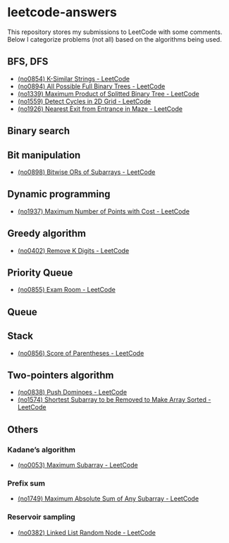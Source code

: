 # leetcode-answers

This repository stores my submissions to LeetCode with some comments.  
Below I categorize problems (not all) based on the algorithms being used.  

## BFS, DFS
- [(no0854) K-Similar Strings - LeetCode](https://leetcode.com/problems/k-similar-strings/)
- [(no0894) All Possible Full Binary Trees - LeetCode](https://leetcode.com/problems/all-possible-full-binary-trees/)
- [(no1339) Maximum Product of Splitted Binary Tree - LeetCode](https://leetcode.com/problems/maximum-product-of-splitted-binary-tree/)
- [(no1559) Detect Cycles in 2D Grid - LeetCode](https://leetcode.com/problems/detect-cycles-in-2d-grid/)
- [(no1926) Nearest Exit from Entrance in Maze - LeetCode](https://leetcode.com/problems/nearest-exit-from-entrance-in-maze/)

## Binary search

## Bit manipulation
- [(no0898) Bitwise ORs of Subarrays - LeetCode](https://leetcode.com/problems/bitwise-ors-of-subarrays/)

## Dynamic programming
- [(no1937) Maximum Number of Points with Cost - LeetCode](https://leetcode.com/problems/maximum-number-of-points-with-cost/)

## Greedy algorithm
- [(no0402) Remove K Digits - LeetCode](https://leetcode.com/problems/remove-k-digits/)

## Priority Queue
- [(no0855) Exam Room - LeetCode](https://leetcode.com/problems/exam-room/)

## Queue

## Stack
- [(no0856) Score of Parentheses - LeetCode](https://leetcode.com/problems/score-of-parentheses/)

## Two-pointers algorithm
- [(no0838) Push Dominoes - LeetCode](https://leetcode.com/problems/push-dominoes/)
- [(no1574) Shortest Subarray to be Removed to Make Array Sorted - LeetCode](https://leetcode.com/problems/shortest-subarray-to-be-removed-to-make-array-sorted/)

## Others
### Kadane’s algorithm
- [(no0053) Maximum Subarray - LeetCode](https://leetcode.com/problems/maximum-subarray/)

### Prefix sum
- [(no1749) Maximum Absolute Sum of Any Subarray - LeetCode](https://leetcode.com/problems/maximum-absolute-sum-of-any-subarray/)

### Reservoir sampling
- [(no0382) Linked List Random Node - LeetCode](https://leetcode.com/problems/linked-list-random-node/)
